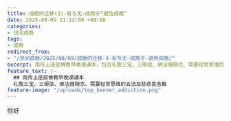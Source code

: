 ```yaml
---
title: 成瘾的迁移(3)-有与无-成瘾于“避免成瘾”
date: 2025-08-09 21:13:00 +08:00
categories:
- 世间成瘾
tags:
- 成瘾
redirect_from:
- "/世间成瘾/2025/08/09/成瘾的迁移-3-有与无-成瘾于-避免成瘾/"
excerpt: 南传上座部佛教早晚课诵本，包含礼敬三宝、三皈依、佛法僧随念、需要经常思维的五法及慈悲喜舍篇。是南传上座部佛教最经典的核心念诵内容，也是修习佛法僧随念、慈悲观、建立正见和正思维的关键法门。
feature_text: |-
  ## 南传上座部佛教早晚课诵本
  礼敬三宝、三皈依、佛法僧随念、需要经常思维的五法及慈悲喜舍篇
feature-image: "/uploads/top_banner_addiction.png"
---
```


你好